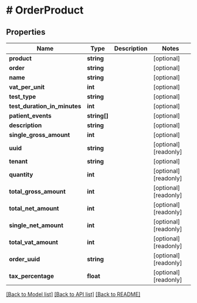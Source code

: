 # # OrderProduct

## Properties

Name | Type | Description | Notes
------------ | ------------- | ------------- | -------------
**product** | **string** |  | [optional]
**order** | **string** |  | [optional]
**name** | **string** |  | [optional]
**vat_per_unit** | **int** |  | [optional]
**test_type** | **string** |  | [optional]
**test_duration_in_minutes** | **int** |  | [optional]
**patient_events** | **string[]** |  | [optional]
**description** | **string** |  | [optional]
**single_gross_amount** | **int** |  | [optional]
**uuid** | **string** |  | [optional] [readonly]
**tenant** | **string** |  | [optional]
**quantity** | **int** |  | [optional] [readonly]
**total_gross_amount** | **int** |  | [optional] [readonly]
**total_net_amount** | **int** |  | [optional] [readonly]
**single_net_amount** | **int** |  | [optional] [readonly]
**total_vat_amount** | **int** |  | [optional] [readonly]
**order_uuid** | **string** |  | [optional] [readonly]
**tax_percentage** | **float** |  | [optional] [readonly]

[[Back to Model list]](../../README.md#models) [[Back to API list]](../../README.md#endpoints) [[Back to README]](../../README.md)
